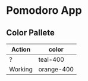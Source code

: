 # Pomodoro App

## Color Pallete

| Action  | color      |
| ------- | ---------- |
| ?       | teal-400   |
| Working | orange-400 |
